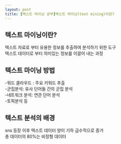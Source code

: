 ```yaml
---
layout: post
title: [텍스트 마이닝 공부]텍스트 마이닝(text mining)이란? 
---
```


## 텍스트 마이닝이란?  
텍스트 자료로 부터 유용한 정보를 추출하여 분석하기 위한 도구  
텍스트 데이터로 부터 의미있는 정보를 이끌어 내는 과정  

## 텍스트 마이닝 방법  
-워드 클라우드 : 주요 키워드 추출  
-군집분석: 유사 단어들 간의 군집 분석  
-네트워크 분석: 연관 단어 분석  
-토픽분석 등  


## 텍스트 분석의 배경  
sns 등장 이후 텍스트 데이터 양이 기하 급수적으로 증가  
총 데이터의 80%는 비정형 데이터  
